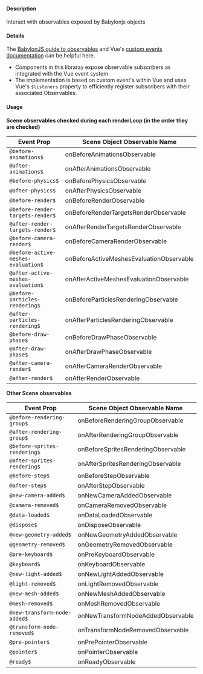 #### Description

Interact with observables exposed by Babylonjs objects

#### Details

The [BabylonJS guide to observables](https://doc.babylonjs.com/how_to/observables) and Vue's [custom events documentation](https://vuejs.org/v2/guide/components-custom-events.html) can be helpful here.

 - Components in this libraray expose observable subscribers as integrated with the Vue event system
 - The implementation is based on custom event's within Vue and uses Vue's `$listeners` property to efficiently register subscribers with their associated Observables.

#### Usage

**Scene observables checked during each renderLoop (in the order they are checked)**

| Event Prop | Scene Object Observable Name |
| --- | --- |
| `@before-animations$` | onBeforeAnimationsObservable |
| `@after-animations$` | onAfterAnimationsObservable |
| `@before-physics$` | onBeforePhysicsObservable |
| `@after-physics$` | onAfterPhysicsObservable |
| `@before-render$` | onBeforeRenderObservable |
| `@before-render-targets-render$` | onBeforeRenderTargetsRenderObservable |
| `@after-render-targets-render$` | onAfterRenderTargetsRenderObservable |
| `@before-camera-render$` | onBeforeCameraRenderObservable |
| `@before-active-meshes-evaluation$` | onBeforeActiveMeshesEvaluationObservable |
| `@after-active-meshes-evaluation$` | onAfterActiveMeshesEvaluationObservable |
| `@before-particles-rendering$` | onBeforeParticlesRenderingObservable |
| `@after-particles-rendering$` | onAfterParticlesRenderingObservable |
| `@before-draw-phase$` | onBeforeDrawPhaseObservable |
| `@after-draw-phase$` | onAfterDrawPhaseObservable |
| `@after-camera-render$` | onAfterCameraRenderObservable |
| `@after-render$` | onAfterRenderObservable |

**Other Scene observables**

| Event Prop | Scene Object Observable Name |
| --- | --- |
| `@before-rendering-group$` | onBeforeRenderingGroupObservable |
| `@after-rendering-group$` | onAfterRenderingGroupObservable |
| `@before-sprites-rendering$` | onBeforeSpritesRenderingObservable |
| `@after-sprites-rendering$` | onAfterSpritesRenderingObservable |
| `@before-step$` | onBeforeStepObservable |
| `@after-step$` | onAfterStepObservable |
| `@new-camera-added$` | onNewCameraAddedObservable |
| `@camera-removed$` | onCameraRemovedObservable |
| `@data-loaded$` | onDataLoadedObservable |
| `@dispose$` | onDisposeObservable |
| `@new-geometry-added$` | onNewGeometryAddedObservable |
| `@geometry-removed$` | onGeometryRemovedObservable |
| `@pre-keyboard$` | onPreKeyboardObservable |
| `@keyboard$` | onKeyboardObservable |
| `@new-light-added$` | onNewLightAddedObservable |
| `@light-removed$` | onLightRemovedObservable |
| `@new-mesh-added$` | onNewMeshAddedObservable |
| `@mesh-removed$` | onMeshRemovedObservable |
| `@new-transform-node-added$` | onNewTransformNodeAddedObservable |
| `@transform-node-removed$` | onTransformNodeRemovedObservable |
| `@pre-pointer$` | onPrePointerObservable |
| `@pointer$` | onPointerObservable |
| `@ready$` | onReadyObservable |
